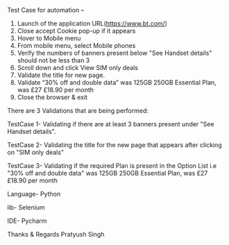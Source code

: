 Test Case for automation –

1. Launch of the application URL(https://www.bt.com/)
2. Close accept Cookie pop-up if it appears
3. Hover to Mobile menu
4. From mobile menu, select Mobile phones
5. Verify the numbers of banners present below "See Handset details" should not be less than 3
6. Scroll down and click View SIM only deals
7. Validate the title for new page.
8. Validate “30% off and double data” was 125GB 250GB Essential Plan, was £27 £18.90 per month
9. Close the browser & exit


There are 3 Validations that are being performed:

  TestCase 1- Validating if there are at least 3 banners present under "See Handset details".
  
  TestCase 2- Validating the title for the new page that appears after clicking on "SIM only deals"
  
  TestCase 3- Validating if the required Plan is present in the Option List i.e "30% off and double data" was 125GB 250GB Essential Plan, was £27 £18.90 per month

Language- Python

lib- Selenium

IDE- Pycharm

Thanks & Regards
Pratyush Singh
